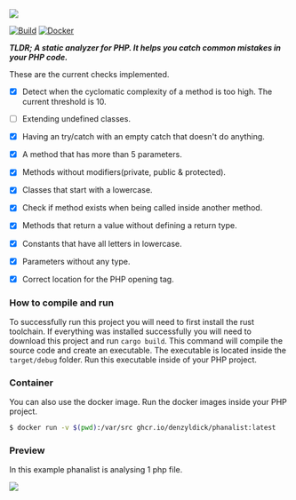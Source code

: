 <img src="https://raw.githubusercontent.com/denzyldick/phanalist/main/branding/banner-cropped.png"/>

[![Build](https://github.com/denzyldick/phanalist/actions/workflows/build.yml/badge.svg)](https://github.com/denzyldick/phanalist/actions/workflows/build.yml) [![Docker](https://github.com/denzyldick/phanalist/actions/workflows/ci.yml/badge.svg)](https://github.com/denzyldick/phanalist/actions/workflows/ci.yml)

***_TLDR; A static analyzer for PHP. It helps you catch common mistakes in your PHP code._***
 

These are the current checks implemented.
- [x] Detect when the cyclomatic complexity of a method is too high. The current threshold is 10. 
- [ ] Extending undefined classes.
- [x] Having an try/catch with an empty catch that doesn't do anything. 
- [x] A method that has more than 5 parameters. 
- [x] Methods without modifiers(private, public & protected).
- [x] Classes that start with a lowercase.
- [x] Check if method exists when being called inside another method.
- [x] Methods that return a value without defining a return type.
- [x] Constants that have all letters in lowercase.
- [x] Parameters without any type.
- [x] Correct location for the PHP opening tag.


### How to compile and run
To successfully run this project you will need to first install the rust toolchain. If everything was
installed successfully you will need to download this project and run `cargo build`. This command 
will compile the source code and create an executable. The executable is located inside the 
`target/debug` folder. Run this executable inside of your PHP project.

### Container

You can also use the docker image. Run the docker images inside your PHP project. 

```bash
$ docker run -v $(pwd):/var/src ghcr.io/denzyldick/phanalist:latest

```

### Preview

In this example phanalist is analysing 1 php file. 

<img src=https://github.com/denzyldick/phanalist/blob/main/output.gif/>

